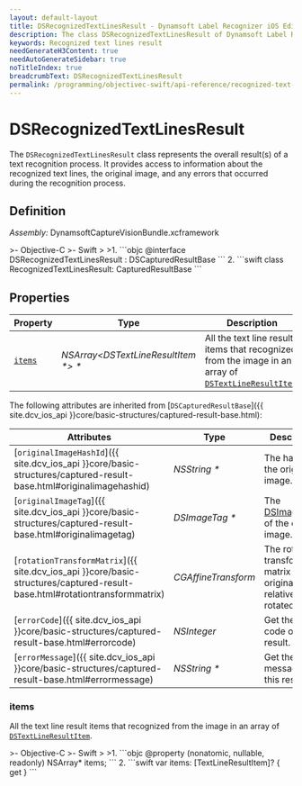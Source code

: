 ```yaml
---
layout: default-layout
title: DSRecognizedTextLinesResult - Dynamsoft Label Recognizer iOS Edition
description: The class DSRecognizedTextLinesResult of Dynamsoft Label Recognizer iOS edition represents the result of a text recognition process.
keywords: Recognized text lines result
needGenerateH3Content: true
needAutoGenerateSidebar: true
noTitleIndex: true
breadcrumbText: DSRecognizedTextLinesResult
permalink: /programming/objectivec-swift/api-reference/recognized-text-lines-result.html
---
```


# DSRecognizedTextLinesResult

The `DSRecognizedTextLinesResult` class represents the overall result(s) of a text recognition process. It provides access to information about the recognized text lines, the original image, and any errors that occurred during the recognition process.

## Definition

*Assembly:* DynamsoftCaptureVisionBundle.xcframework

<div class="sample-code-prefix"></div>
>- Objective-C
>- Swift
>
>1. 
```objc
@interface DSRecognizedTextLinesResult : DSCapturedResultBase
```
2. 
```swift
class RecognizedTextLinesResult: CapturedResultBase
```

## Properties

| Property | Type | Description |
| -------- | ---- | ----------- |
| [`items`](#items) | *NSArray<DSTextLineResultItem \*> \** | All the text line result items that recognized from the image in an array of [`DSTextLineResultItem`](text-line-result-item.md). |

The following attributes are inherited from [`DSCapturedResultBase`]({{ site.dcv_ios_api }}core/basic-structures/captured-result-base.html):

| Attributes | Type | Description |
| ---------- | ---- | ----------- |
| [`originalImageHashId`]({{ site.dcv_ios_api }}core/basic-structures/captured-result-base.html#originalimagehashid) | *NSString \** | The hash id of the original image. |
| [`originalImageTag`]({{ site.dcv_ios_api }}core/basic-structures/captured-result-base.html#originalimagetag) | *DSImageTag \** | The [DSImageTag](image-tag.md) of the original image. |
| [`rotationTransformMatrix`]({{ site.dcv_ios_api }}core/basic-structures/captured-result-base.html#rotationtransformmatrix) | *CGAffineTransform* | The rotation transformation matrix of the original image relative to the rotated image. |
| [`errorCode`]({{ site.dcv_ios_api }}core/basic-structures/captured-result-base.html#errorcode) | *NSInteger* | Get the error code of this result. |
| [`errorMessage`]({{ site.dcv_ios_api }}core/basic-structures/captured-result-base.html#errormessage) | *NSString \** | Get the error message of this result. |

### items

All the text line result items that recognized from the image in an array of [`DSTextLineResultItem`](text-line-result-item.md).

<div class="sample-code-prefix"></div>
>- Objective-C
>- Swift
>
>1. 
```objc
@property (nonatomic, nullable, readonly) NSArray<DSTextLineResultItem*>* items;
```
2. 
```swift
var items: [TextLineResultItem]? { get }
```

